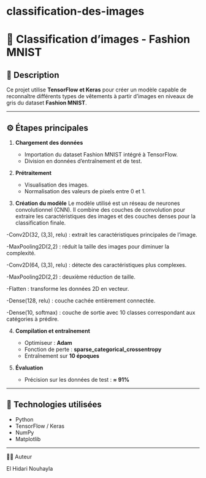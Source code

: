 # classification-des-images



# 👗 Classification d’images - Fashion MNIST

## 🧠 Description
Ce projet utilise **TensorFlow et Keras** pour créer un modèle capable de reconnaître différents types de vêtements à partir d’images en niveaux de gris du dataset **Fashion MNIST**.

---

## ⚙️ Étapes principales

1. **Chargement des données**
   - Importation du dataset Fashion MNIST intégré à TensorFlow.  
   - Division en données d’entraînement et de test.

2. **Prétraitement**
   - Visualisation des images.  
   - Normalisation des valeurs de pixels entre 0 et 1.

   
3. **Création du modèle**
   Le modèle utilisé est un réseau de neurones convolutionnel (CNN).
Il combine des couches de convolution pour extraire les caractéristiques des images et des couches denses pour la classification finale.

-Conv2D(32, (3,3), relu) : extrait les caractéristiques principales de l’image.

-MaxPooling2D(2,2) : réduit la taille des images pour diminuer la complexité.

-Conv2D(64, (3,3), relu) : détecte des caractéristiques plus complexes.

-MaxPooling2D(2,2) : deuxième réduction de taille.

-Flatten : transforme les données 2D en vecteur.

-Dense(128, relu) : couche cachée entièrement connectée.

-Dense(10, softmax) : couche de sortie avec 10 classes correspondant aux catégories à prédire.

4. **Compilation et entraînement**
   - Optimiseur : **Adam**  
   - Fonction de perte : **sparse_categorical_crossentropy**  
   - Entraînement sur **10 époques**

5. **Évaluation**
   - Précision sur les données de test : **≈ 91%**

---

## 🧩 Technologies utilisées
- Python  
- TensorFlow / Keras  
- NumPy  
- Matplotlib

---

👩‍💻 Auteur

El Hidari Nouhayla
